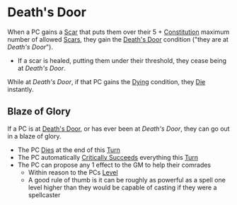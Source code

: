 # Death's Door

When a PC gains a [Scar](../../Player%20Characters/Derived%20Statistics/Scars.md) that puts them over their 5 + [Constitution](../../Player%20Characters/Chosen%20Statistics/Constitution.md) maximum number of allowed [Scars](../../Player%20Characters/Derived%20Statistics/Scars.md), they gain the [Death's Door](Death's%20Door.md) condition ("they are at *Death's Door*").

- If a scar is healed, putting them under their threshold, they cease being at *Death's Door*.

While at *Death's Door*, if that PC gains the [Dying](Dying.md) condition, they [Die](Dying.md#Dead) instantly.

## Blaze of Glory

If a PC is at [Death's Door](Death's%20Door.md), or has ever been at *Death's Door*, they can go out in a blaze of glory.

- The PC [Dies](Dying.md#Dead) at the end of this [Turn](../Core%20Procedures/Turn.md)
- The PC automatically [Critically Succeeds](../Die%20Rolling%20Mechanics/Critical%20Success.md) everything this [Turn](../Core%20Procedures/Turn.md)
- The PC can propose any 1 effect to the GM to help their comrades
	- Within reason to the PCs [Level](../../Player%20Characters/Derived%20Statistics/Level.md)
	- A good rule of thumb is it can be roughly as powerful as a spell one level higher than they would be capable of casting if they were a spellcaster
